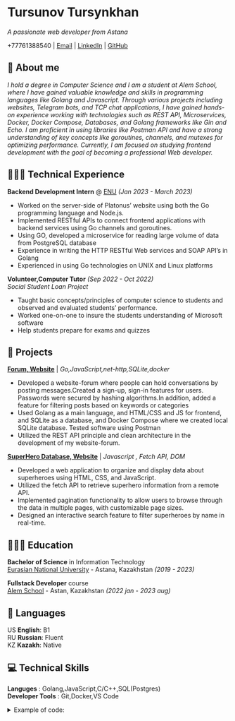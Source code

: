 # Tursunov Tursynkhan

_A passionate web developer from Astana_ <br>

+77761388540 | [Email](mailto:tursynkhan001@gmail.com) | [LinkedIn](https://www.linkedin.com/in/tursynkhan-tursunov-a64763211/) | [GitHub](https://github.com/Tursynkhan)

## 💫 About me

_I hold a degree in Computer Science and I am a student at Alem School, where I have gained valuable knowledge and skills in programming languages like Golang and Javascript. Through various projects including websites, Telegram bots, and TCP chat applications, I have gained hands-on experience working with technologies such as REST API, Microservices, Docker, Docker Compose, Databases, and Golang frameworks like Gin and Echo. I am proficient in using libraries like Postman API and have a strong understanding of key concepts like goroutines, channels, and mutexes for optimizing performance. Currently, I am focused on studying frontend development with the goal of becoming a professional Web developer._

## 👨🏻‍💻 Technical Experience

**Backend Development Intern** @ [ENU](https://enu.kz/kz) _(Jan 2023 - March 2023)_ <br>

- Worked on the server-side of Platonus’ website using both the Go programming language and Node.js.
- Implemented RESTful APIs to connect frontend applications with backend services using Go channels and
goroutines.
- Using GO, developed a microservice for reading large volume of data from PostgreSQL database
- Experience in writing the HTTP RESTful Web services and SOAP API’s in Golang
- Experienced in using Go technologies on UNIX and Linux platforms

**Volunteer,Computer Tutor**  _(Sep 2022 - Oct 2022)_ <br>
_Social Student Loan Project_

- Taught basic concepts/principles of computer science to students and observed and evaluated students’
performance.
- Worked one-on-one to insure the students understanding of Microsoft software
- Help students prepare for exams and quizzes

## 📌 Projects

**[Forum, Website](https://github.com/Tursynkhan/forum)** | _Go,JavaScript,net-http,SQLite,docker_

- Developed a website-forum where people can hold conversations by posting messages.Created a sign-up, sign-in
features for users. Passwords were secured by hashing algorithms.In addition, added a feature for filtering posts
based on keywords or categories
- Used Golang as a main language, and HTML/CSS and JS for frontend, and SQLite as a database, and Docker
Compose where we created local SQLite database. Tested software using Postman
- Utilized the REST API principle and clean architecture in the development of my website-forum.

**[SuperHero Database, Website](https://github.com/Tursynkhan/sortable)** | _Javascript , Fetch API, DOM_
 
- Developed a web application to organize and display data about superheroes using HTML, CSS, and JavaScript.
- Utilized the fetch API to retrieve superhero information from a remote API.
- Implemented pagination functionality to allow users to browse through the data in multiple pages, with
customizable page sizes.
- Designed an interactive search feature to filter superheroes by name in real-time.
##  👨🏻‍🎓 Education

**Bachelor of Science** in Information Technology<br>
[Eurasian National University](https://enu.kz/kz) - Astana, Kazakhstan _(2019 - 2023)_ <br>

**Fullstack Developer** course<br>
[Alem School](https://alem.school/) - Astan, Kazakhstan _(2022 jan - 2023 aug)_
## 💬 Languages

US **English**: B1 <br>
RU **Russian**: Fluent<br>
KZ **Kazakh**: Native
<br>
##  💻 Technical Skills

**Languges** : Golang,JavaScript,C/C++,SQL(Postgres)<br>
**Developer Tools** : Git,Docker,VS Code

<details>
<summary> Example of code:</summary>
An isogram is a word that has no repeating letters, consecutive or non-consecutive. Implement a function that determines whether a string that contains only letters is an isogram. Assume the empty string is an isogram. Ignore letter case.

```
function isIsogram(str){
  let newstr=str.toLowerCase();
  for (let i=0;i<newstr.length;i++){
    for(let j=0;j<newstr.length;j++){
      if (newstr[i] ==newstr[j] && i!=j){
        return false
      }
    }
  }
  return true
}
```




